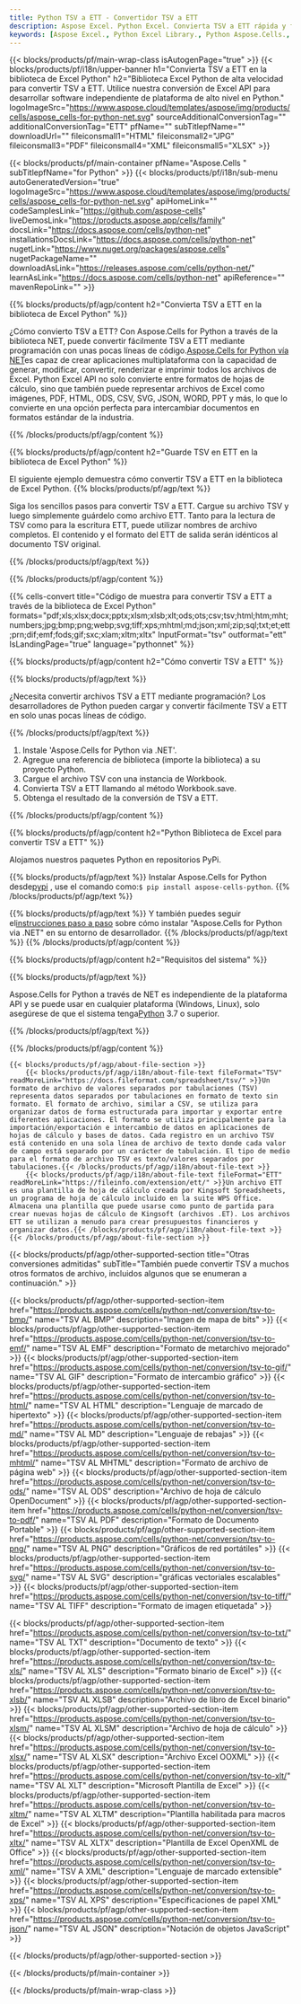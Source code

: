 ```yaml
---
title: Python TSV a ETT - Convertidor TSV a ETT
description: Aspose Excel. Python Excel. Convierta TSV a ETT rápida y fácilmente con Aspose.Cells. Python TSV a ETT. Python Guardar TSV en ETT. Guarde TSV como ETT usando la biblioteca de Excel Python.
keywords: [Aspose Excel., Python Excel Library., Python Aspose.Cells., Convert TSV to ETT in Python Excel Library., Save TSV to ETT using Python Excel Library., Python TSV to ETT saveformat., TSV to ETT Converter., Python Save TSV as ETT]
---
```

{{< blocks/products/pf/main-wrap-class isAutogenPage="true" >}}
{{< blocks/products/pf/i18n/upper-banner h1="Convierta TSV a ETT en la biblioteca de Excel Python" h2="Biblioteca Excel Python de alta velocidad para convertir TSV a ETT. Utilice nuestra conversión de Excel API para desarrollar software independiente de plataforma de alto nivel en Python." logoImageSrc="https://www.aspose.cloud/templates/aspose/img/products/cells/aspose_cells-for-python-net.svg" sourceAdditionalConversionTag="" additionalConversionTag="ETT" pfName="" subTitlepfName="" downloadUrl="" fileiconsmall1="HTML" fileiconsmall2="JPG" fileiconsmall3="PDF" fileiconsmall4="XML" fileiconsmall5="XLSX" >}}

{{< blocks/products/pf/main-container pfName="Aspose.Cells " subTitlepfName="for Python" >}}
{{< blocks/products/pf/i18n/sub-menu autoGeneratedVersion="true" logoImageSrc="https://www.aspose.cloud/templates/aspose/img/products/cells/aspose_cells-for-python-net.svg" apiHomeLink="" codeSamplesLink="https://github.com/aspose-cells" liveDemosLink="https://products.aspose.app/cells/family" docsLink="https://docs.aspose.com/cells/python-net" installationsDocsLink="https://docs.aspose.com/cells/python-net" nugetLink="https://www.nuget.org/packages/aspose.cells" nugetPackageName="" downloadAsLink="https://releases.aspose.com/cells/python-net/" learnAsLink="https://docs.aspose.com/cells/python-net" apiReference="" mavenRepoLink="" >}}


{{% blocks/products/pf/agp/content h2="Convierta TSV a ETT en la biblioteca de Excel Python" %}}

 ¿Cómo convierto TSV a ETT? Con Aspose.Cells for Python a través de la biblioteca NET, puede convertir fácilmente TSV a ETT mediante programación con unas pocas líneas de código.[Aspose.Cells for Python vía NET](https://pypi.org/project/aspose-cells-python/)es capaz de crear aplicaciones multiplataforma con la capacidad de generar, modificar, convertir, renderizar e imprimir todos los archivos de Excel. Python Excel API no solo convierte entre formatos de hojas de cálculo, sino que también puede representar archivos de Excel como imágenes, PDF, HTML, ODS, CSV, SVG, JSON, WORD, PPT y más, lo que lo convierte en una opción perfecta para intercambiar documentos en formatos estándar de la industria.

{{% /blocks/products/pf/agp/content %}}


{{% blocks/products/pf/agp/content h2="Guarde TSV en ETT en la biblioteca de Excel Python" %}}

El siguiente ejemplo demuestra cómo convertir TSV a ETT en la biblioteca de Excel Python.
{{% blocks/products/pf/agp/text %}}

Siga los sencillos pasos para convertir TSV a ETT. Cargue su archivo TSV y luego simplemente guárdelo como archivo ETT. Tanto para la lectura de TSV como para la escritura ETT, puede utilizar nombres de archivo completos. El contenido y el formato del ETT de salida serán idénticos al documento TSV original.

{{% /blocks/products/pf/agp/text %}}

{{% /blocks/products/pf/agp/content %}}

{{% cells-convert title="Código de muestra para convertir TSV a ETT a través de la biblioteca de Excel Python" formats="pdf;xls;xlsx;docx;pptx;xlsm;xlsb;xlt;ods;ots;csv;tsv;html;htm;mht;numbers;jpg;bmp;png;webp;svg;tiff;xps;mhtml;md;json;xml;zip;sql;txt;et;ett;prn;dif;emf;fods;gif;sxc;xlam;xltm;xltx" InputFormat="tsv" outformat="ett" IsLandingPage="true" language="pythonnet" %}}

{{% blocks/products/pf/agp/content h2="Cómo convertir TSV a ETT" %}}

{{% blocks/products/pf/agp/text %}}

¿Necesita convertir archivos TSV a ETT mediante programación? Los desarrolladores de Python pueden cargar y convertir fácilmente TSV a ETT en solo unas pocas líneas de código.

{{% /blocks/products/pf/agp/text %}}

1.  Instale 'Aspose.Cells for Python via .NET'.
1.  Agregue una referencia de biblioteca (importe la biblioteca) a su proyecto Python.
1.  Cargue el archivo TSV con una instancia de Workbook.
1.  Convierta TSV a ETT llamando al método Workbook.save.
1.  Obtenga el resultado de la conversión de TSV a ETT.

{{% /blocks/products/pf/agp/content %}}


{{% blocks/products/pf/agp/content h2="Python Biblioteca de Excel para convertir TSV a ETT" %}}

Alojamos nuestros paquetes Python en repositorios PyPi.

{{% blocks/products/pf/agp/text %}}
 Instalar Aspose.Cells for Python desde<a href="https://pypi.org/project/aspose-cells-python/">pypi</a> , use el comando como:<code>$ pip install aspose-cells-python</code>.
{{% /blocks/products/pf/agp/text %}}

{{% blocks/products/pf/agp/text %}}
 Y también puedes seguir el[instrucciones paso a paso](https://docs.aspose.com/cells/python-net/getting-started/) sobre cómo instalar "Aspose.Cells for Python via .NET" en su entorno de desarrollador.
{{% /blocks/products/pf/agp/text %}}
{{% /blocks/products/pf/agp/content %}}

{{% blocks/products/pf/agp/content h2="Requisitos del sistema" %}}

{{% blocks/products/pf/agp/text %}}

Aspose.Cells for Python a través de NET es independiente de la plataforma API y se puede usar en cualquier plataforma (Windows, Linux), solo asegúrese de que el sistema tenga[Python](https://www.python.org/downloads/) 3.7 o superior.
 
{{% /blocks/products/pf/agp/text %}}

{{% /blocks/products/pf/agp/content %}}

<!-- aboutfile Starts -->
    {{< blocks/products/pf/agp/about-file-section >}}
        {{< blocks/products/pf/agp/i18n/about-file-text fileFormat="TSV" readMoreLink="https://docs.fileformat.com/spreadsheet/tsv/" >}}Un formato de archivo de valores separados por tabulaciones (TSV) representa datos separados por tabulaciones en formato de texto sin formato. El formato de archivo, similar a CSV, se utiliza para organizar datos de forma estructurada para importar y exportar entre diferentes aplicaciones. El formato se utiliza principalmente para la importación/exportación e intercambio de datos en aplicaciones de hojas de cálculo y bases de datos. Cada registro en un archivo TSV está contenido en una sola línea de archivo de texto donde cada valor de campo está separado por un carácter de tabulación. El tipo de medio para el formato de archivo TSV es texto/valores separados por tabulaciones.{{< /blocks/products/pf/agp/i18n/about-file-text >}}
        {{< blocks/products/pf/agp/i18n/about-file-text fileFormat="ETT" readMoreLink="https://fileinfo.com/extension/ett/" >}}Un archivo ETT es una plantilla de hoja de cálculo creada por Kingsoft Spreadsheets, un programa de hoja de cálculo incluido en la suite WPS Office. Almacena una plantilla que puede usarse como punto de partida para crear nuevas hojas de cálculo de Kingsoft (archivos .ET). Los archivos ETT se utilizan a menudo para crear presupuestos financieros y organizar datos.{{< /blocks/products/pf/agp/i18n/about-file-text >}}
    {{< /blocks/products/pf/agp/about-file-section >}}
<!-- aboutfile Ends -->

{{< blocks/products/pf/agp/other-supported-section title="Otras conversiones admitidas" subTitle="También puede convertir TSV a muchos otros formatos de archivo, incluidos algunos que se enumeran a continuación." >}}

{{< blocks/products/pf/agp/other-supported-section-item href="https://products.aspose.com/cells/python-net/conversion/tsv-to-bmp/" name="TSV AL BMP" description="Imagen de mapa de bits" >}}
{{< blocks/products/pf/agp/other-supported-section-item href="https://products.aspose.com/cells/python-net/conversion/tsv-to-emf/" name="TSV AL EMF" description="Formato de metarchivo mejorado" >}}
{{< blocks/products/pf/agp/other-supported-section-item href="https://products.aspose.com/cells/python-net/conversion/tsv-to-gif/" name="TSV AL GIF" description="Formato de intercambio gráfico" >}}
{{< blocks/products/pf/agp/other-supported-section-item href="https://products.aspose.com/cells/python-net/conversion/tsv-to-html/" name="TSV AL HTML" description="Lenguaje de marcado de hipertexto" >}}
{{< blocks/products/pf/agp/other-supported-section-item href="https://products.aspose.com/cells/python-net/conversion/tsv-to-md/" name="TSV AL MD" description="Lenguaje de rebajas" >}}
{{< blocks/products/pf/agp/other-supported-section-item href="https://products.aspose.com/cells/python-net/conversion/tsv-to-mhtml/" name="TSV AL MHTML" description="Formato de archivo de página web" >}}
{{< blocks/products/pf/agp/other-supported-section-item href="https://products.aspose.com/cells/python-net/conversion/tsv-to-ods/" name="TSV AL ODS" description="Archivo de hoja de cálculo OpenDocument" >}}
{{< blocks/products/pf/agp/other-supported-section-item href="https://products.aspose.com/cells/python-net/conversion/tsv-to-pdf/" name="TSV AL PDF" description="Formato de Documento Portable" >}}
{{< blocks/products/pf/agp/other-supported-section-item href="https://products.aspose.com/cells/python-net/conversion/tsv-to-png/" name="TSV AL PNG" description="Gráficos de red portátiles" >}}
{{< blocks/products/pf/agp/other-supported-section-item href="https://products.aspose.com/cells/python-net/conversion/tsv-to-svg/" name="TSV AL SVG" description="gráficas vectoriales escalables" >}}
{{< blocks/products/pf/agp/other-supported-section-item href="https://products.aspose.com/cells/python-net/conversion/tsv-to-tiff/" name="TSV AL TIFF" description="Formato de imagen etiquetada" >}}

{{< blocks/products/pf/agp/other-supported-section-item href="https://products.aspose.com/cells/python-net/conversion/tsv-to-txt/" name="TSV AL TXT" description="Documento de texto" >}}
{{< blocks/products/pf/agp/other-supported-section-item href="https://products.aspose.com/cells/python-net/conversion/tsv-to-xls/" name="TSV AL XLS" description="Formato binario de Excel" >}}
{{< blocks/products/pf/agp/other-supported-section-item href="https://products.aspose.com/cells/python-net/conversion/tsv-to-xlsb/" name="TSV AL XLSB" description="Archivo de libro de Excel binario" >}}
{{< blocks/products/pf/agp/other-supported-section-item href="https://products.aspose.com/cells/python-net/conversion/tsv-to-xlsm/" name="TSV AL XLSM" description="Archivo de hoja de cálculo" >}}
{{< blocks/products/pf/agp/other-supported-section-item href="https://products.aspose.com/cells/python-net/conversion/tsv-to-xlsx/" name="TSV AL XLSX" description="Archivo Excel OOXML" >}}
{{< blocks/products/pf/agp/other-supported-section-item href="https://products.aspose.com/cells/python-net/conversion/tsv-to-xlt/" name="TSV AL XLT" description="Microsoft Plantilla de Excel" >}}
{{< blocks/products/pf/agp/other-supported-section-item href="https://products.aspose.com/cells/python-net/conversion/tsv-to-xltm/" name="TSV AL XLTM" description="Plantilla habilitada para macros de Excel" >}}
{{< blocks/products/pf/agp/other-supported-section-item href="https://products.aspose.com/cells/python-net/conversion/tsv-to-xltx/" name="TSV AL XLTX" description="Plantilla de Excel OpenXML de Office" >}}
{{< blocks/products/pf/agp/other-supported-section-item href="https://products.aspose.com/cells/python-net/conversion/tsv-to-xml/" name="TSV A XML" description="Lenguaje de marcado extensible" >}}
{{< blocks/products/pf/agp/other-supported-section-item href="https://products.aspose.com/cells/python-net/conversion/tsv-to-xps/" name="TSV AL XPS" description="Especificaciones de papel XML" >}}
{{< blocks/products/pf/agp/other-supported-section-item href="https://products.aspose.com/cells/python-net/conversion/tsv-to-json/" name="TSV AL JSON" description="Notación de objetos JavaScript" >}}

{{< /blocks/products/pf/agp/other-supported-section >}}

{{< /blocks/products/pf/main-container >}}
    
{{< /blocks/products/pf/main-wrap-class >}}
